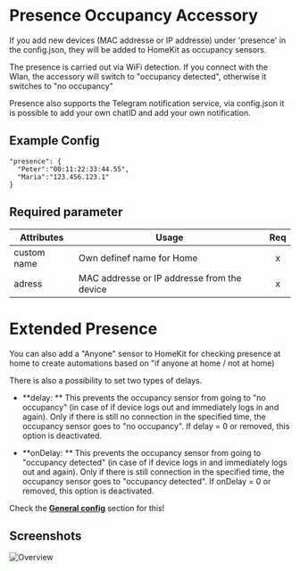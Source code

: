 # Presence Occupancy Accessory

If you add new devices (MAC addresse or IP addresse) under 'presence' in the config.json, they will be added to HomeKit as occupancy sensors.

The presence is carried out via WiFi detection. If you connect with the Wlan, the accessory will switch to "occupancy detected", otherwise it switches to "no occupancy"

Presence also supports the Telegram notification service, via config.json it is possible to add your own chatID and add your own notification.



## Example Config

```
"presence": {
  "Peter":"00:11:22:33:44.55",
  "Maria":"123.456.123.1"
}
```



## Required parameter

| Attributes | Usage | Req |
|------------|-------|:----------:|
| custom name | Own definef name for Home | x |
| adress | MAC addresse  or IP addresse from the device | x |



# Extended Presence

You can also add a "Anyone" sensor to HomeKit for checking presence at home to create automations based on "if anyone at home / not at home)

There is also a possibility to set two types of delays.

- **delay: ** This prevents the occupancy sensor from going to "no occupancy" (in case of if device logs out and immediately logs in and again). Only if there is still no connection in the specified time, the occupancy sensor goes to "no occupancy". If delay = 0 or removed, this option is deactivated. 

- **onDelay: ** This prevents the occupancy sensor from going to "occupancy detected" (in case of if device logs in and immediately logs out and again). Only if there is still connection in the specified time, the occupancy sensor goes to "occupancy detected". If onDelay = 0 or removed, this option is deactivated. 

Check the **[General config](https://github.com/SeydX/homebridge-fritz-platform/blob/master/docs/config/General.md)** section for this!


## Screenshots

![Overview](https://github.com/SeydX/homebridge-fritz-platform/raw/master/images/overview.jpg)
